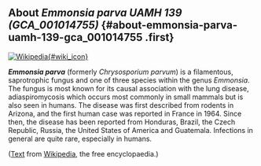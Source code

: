 About *Emmonsia parva UAMH 139 (GCA\_001014755)* {#about-emmonsia-parva-uamh-139-gca_001014755 .first}
------------------------------------------------

[![Wikipedia](/img/wikipedia_logo_v2_en.png){#wiki_icon}](http://en.wikipedia.org/wiki/Emmonsia_parva)

***Emmonsia parva*** (formerly *Chrysosporium parvum*) is a filamentous,
saprotrophic fungus and one of three species within the genus
*Emmonsia*. The fungus is most known for its causal association with the
lung disease, adiaspiromycosis which occurs most commonly in small
mammals but is also seen in humans. The disease was first described from
rodents in Arizona, and the first human case was reported in France in
1964. Since then, the disease has been reported from Honduras, Brazil,
the Czech Republic, Russia, the United States of America and Guatemala.
Infections in general are quite rare, especially in humans.

([Text](http://en.wikipedia.org/wiki/Emmonsia_parva) from
[Wikipedia](http://en.wikipedia.org/), the free encyclopaedia.)
